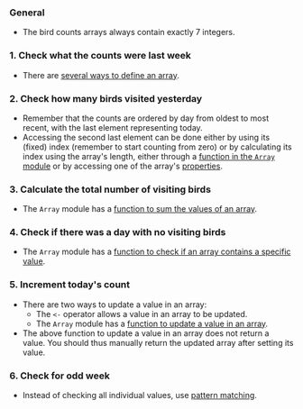 ### General

- The bird counts arrays always contain exactly 7 integers.

### 1. Check what the counts were last week

- There are [several ways to define an array][creating-arrays].

### 2. Check how many birds visited yesterday

- Remember that the counts are ordered by day from oldest to most recent, with the last element representing today.
- Accessing the second last element can be done either by using its (fixed) index (remember to start counting from zero) or by calculating its index using the array's length, either through a [function in the `Array` module][length-function] or by accessing one of the array's [properties][length-property].

### 3. Calculate the total number of visiting birds

- The `Array` module has a [function to sum the values of an array][sum-function].

### 4. Check if there was a day with no visiting birds

- The `Array` module has a [function to check if an array contains a specific value][contains-function].

### 5. Increment today's count

- There are two ways to update a value in an array:
  - The `<-` operator allows a value in an array to be updated.
  - The `Array` module has a [function to update a value in an array][set-function].
- The above function to update a value in an array does not return a value. You should thus manually return the updated array after setting its value.

### 6. Check for odd week

- Instead of checking all individual values, use [pattern matching][pattern-matching-array].

[creating-arrays]: https://docs.microsoft.com/en-us/dotnet/fsharp/language-reference/arrays#creating-arrays
[length-function]: https://msdn.microsoft.com/visualfsharpdocs/conceptual/array.length%5b%27t%5d-function-%5bfsharp%5d
[length-property]: https://docs.microsoft.com/en-us/dotnet/api/system.array.length?redirectedfrom=MSDN&view=netcore-3.1#System_Array_Length
[sum-function]: https://msdn.microsoft.com/visualfsharpdocs/conceptual/array.sum%5b%5et%5d-function-%5bfsharp%5d
[contains-function]: https://msdn.microsoft.com/nl-nl/visualfsharpdocs/conceptual/array.contains%5b't%5d-function-%5bfsharp%5d
[set-function]: https://msdn.microsoft.com/nl-nl/visualfsharpdocs/conceptual/array.set%5b't%5d-function-%5bfsharp%5d
[pattern-matching-array]: https://docs.microsoft.com/en-us/dotnet/fsharp/language-reference/pattern-matching#array-pattern
